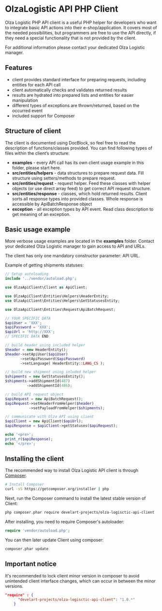 OlzaLogistic API PHP Client
=============================

Olza Logistic PHP API client is a useful PHP helper for developers who want to integrate basic API actions into their e-shop/application.
 It covers most of the needed possibilities, but programmers are free to use the API directly, if they need a special functionality that is not provided by the client.

For additional information please contact your dedicated Olza Logistic manager.

## Features

- client provides standard interface for preparing requests, including entities for each API call
- client automatically checks and validates returned results
- results are hydrated into prepared lists and entities for easier manipulation
- different types of exceptions are thrown/returned, based on the occurred event
- included support for Composer

## Structure of client

The client is documented using DocBlock, so feel free to read the description of functions/classes provided. You can find following types of files within the client’s structure:

* **examples** - every API call has its own client usage example in this folder, please start here.
* **src/entities/helpers** - data structures to prepare request data. Fill structure using setters/methods to prepare request.
* **src/entities/request** - request helper. Feed these classes with helper objects (or use direct array feed) to get correct API request structure.
* **src/entities/response** - classes, which hold returned results. Client sorts all response types into provided classes. Whole response is accessible by ApiBatchResponse object
* **exception** - all exception types by API event. Read class description to get meaning of an exception.

## Basic usage example

More verbose usage examples are located in the **examples** folder.
Contact your dedicated Olza Logistic manager to gain access to API and URLs.

The client has only one mandatory constructor parameter: API URL.

Example of getting shipments statuses:

```php
// Setup autoloading
include '../vendor/autoload.php';

use OlzaApiClient\Client as ApiClient;

use OlzaApiClient\Entities\Helpers\HeaderEntity;
use OlzaApiClient\Entities\Helpers\GetStatusesEntity;

use OlzaApiClient\Entities\Request\ApiBatchRequest;

// YOUR SPECIFIC DATA
$apiUser = 'XXX';
$apiPassword = 'XXX';
$apiUrl = 'http://XXX';
// SPECIFIC DATA END

// build header using included helper
$header = new HeaderEntity();
$header->setApiUser($apiUser)
       ->setApiPassword($apiPassword)
       ->setLanguage( HeaderEntity::LANG_CS );

// build new shipment using inluded helper
$shipments = new GetStatusesEntity();
$shipments->addShipmentId(487)
          ->addShipmentId(486);

// build API request object
$apiRequest = new ApiBatchRequest();
$apiRequest->setHeaderFromHelper($header)
           ->setPayloadFromHelper($shipments);

// communicate with Olza API using client
$apiClient = new ApiClient($apiUrl);
$apiResponse = $apiClient->getStatuses($apiRequest);

echo '<pre>';
print_r($apiResponse);
echo '</pre>';
```
## Installing the client

The recommended way to install Olza Logistic API client is through
[Composer](http://getcomposer.org).

```bash
# Install Composer
curl -sS https://getcomposer.org/installer | php
```

Next, run the Composer command to install the latest stable version of Client:

```bash
php composer.phar require develart-projects/olza-logisctic-api-client
```

After installing, you need to require Composer's autoloader:

```php
require 'vendor/autoload.php';
```

You can then later update Client using composer:

 ```bash
composer.phar update
 ```

## Important notice

It's recommended to lock client minor version in composer to avoid unintended client interface changes, which can occur in between the minor versions.

```json
"require" : {
      "develart-projects/olza-logisctic-api-client": "1.0.*"
    }
```